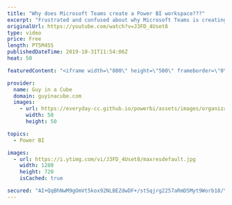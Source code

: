 ```yaml
---
title: "Why does Microsoft Teams create a Power BI workspace???"
excerpt: "Frustrated and confused about why Microsoft Teams is creating a Power BI app workspace? Adam explains what the heck is going on.  Guy in a Cube courses: https://guyinacu.be/courses  ******** LET'S CONNECT! ********  -- http://twitter.com/guyinacube -- http://twitter.com/awsaxton -- http://twitter.com/patrickdba"
originalUrl: https://youtube.com/watch?v=J3FD_4Uset8
type: video
price: Free
length: PT5M45S
publishedDateTime: 2019-10-31T11:54:06Z
heat: 50

featuredContent: "<iframe width=\"800\" height=\"500\" frameborder=\"0\" src=\"https://www.youtube.com/embed/J3FD_4Uset8\" allow=\"accelerometer; autoplay; encrypted-media; gyroscope; picture-in-picture\" allowfullscreen></iframe>"

provider:
  name: Guy in a Cube
  domain: guyinacube.com
  images:
    - url: https://everyday-cc.github.io/powerbi/assets/images/organizations/guyinacube.com-50x50.jpg
      width: 50
      height: 50

topics:
  - Power BI

images:
  - url: https://i.ytimg.com/vi/J3FD_4Uset8/maxresdefault.jpg
    width: 1280
    height: 720
    isCached: true

secured: "AI+QqBhNwM9gOmVt5kox92NLBEZdwDF+/stSqjrg2257aRmD5Myt9Worb18/YqOeVov3XnP2vbFIRVuVV3NWRqJU/84KyVSmOpHPFw8Ufw2fKTfcq3iKy15DOrLH+Elv3xT/O86u2t/kI8yDm5R+N5rUo5XnMiOHzGwb4fFGLdZh8Z6NO0ltdjtvlFejxb1EIGsEUxorLWV+AS96r81V7mf+Q7ciPt+eXFn2lQRrmL7Vu4Ly18YPiwP9ereXN0hnISvEcrfj8iA1JCymBEW1QECXBXI+kcw3W3Wqi6+M6r4zPRbYy1NhCosreT6jDI28fnjt9Px1TM/Owo0nktNpGsXwgOmfE9SHTrPMhK3UO+CGTc2n1VzKWuv10c+9uuqYv9sECUeS/xqyWr8g6zq8dk/7OL4mskdKH2WZdWvj6nc=;LuwhSJ6qm8NZeXOSqznotg=="
---
```


